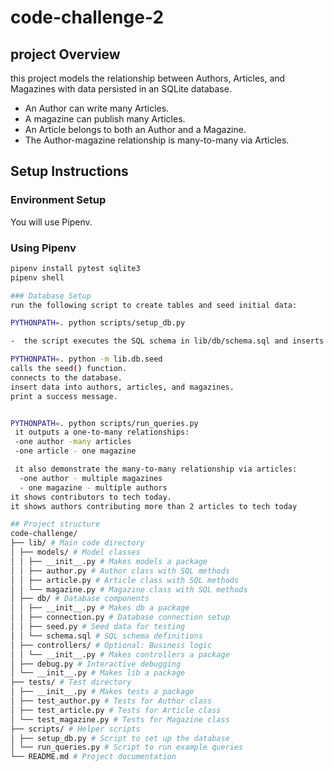 # code-challenge-2
## project Overview
this project models the relationship between Authors, Articles, and Magazines with data persisted in an SQLite database.

- An Author can write many Articles.
- A magazine can publish many Articles.
- An Article belongs to both an Author and a Magazine.
- The Author-magazine relationship is many-to-many via Articles.

## Setup Instructions

### Environment Setup
You will use Pipenv. 
###  Using Pipenv
``` bash 
pipenv install pytest sqlite3
pipenv shell

### Database Setup
run the following script to create tables and seed initial data:

PYTHONPATH=. python scripts/setup_db.py

-  the script executes the SQL schema in lib/db/schema.sql and inserts sample data.

PYTHONPATH=. python -m lib.db.seed
calls the seed() function.
connects to the database.
insert data into authors, articles, and magazines.
print a success message.


PYTHONPATH=. python scripts/run_queries.py
 it outputs a one-to-many relationships:
 -one author -many articles
 -one article - one magazine

 it also demonstrate the many-to-many relationship via articles:
  -one author - multiple magazines
  - one magazine - multiple authors
it shows contributors to tech today.
it shows authors contributing more than 2 articles to tech today

## Project structure
code-challenge/
├── lib/ # Main code directory
│ ├── models/ # Model classes
│ │ ├── __init__.py # Makes models a package
│ │ ├── author.py # Author class with SQL methods
│ │ ├── article.py # Article class with SQL methods
│ │ └── magazine.py # Magazine class with SQL methods
│ ├── db/ # Database components
│ │ ├── __init__.py # Makes db a package
│ │ ├── connection.py # Database connection setup
│ │ ├── seed.py # Seed data for testing
│ │ └── schema.sql # SQL schema definitions
│ ├── controllers/ # Optional: Business logic
│ │ └── __init__.py # Makes controllers a package
│ ├── debug.py # Interactive debugging
│ └── __init__.py # Makes lib a package
├── tests/ # Test directory
│ ├── __init__.py # Makes tests a package
│ ├── test_author.py # Tests for Author class
│ ├── test_article.py # Tests for Article class
│ └── test_magazine.py # Tests for Magazine class
├── scripts/ # Helper scripts
│ ├── setup_db.py # Script to set up the database
│ └── run_queries.py # Script to run example queries
└── README.md # Project documentation